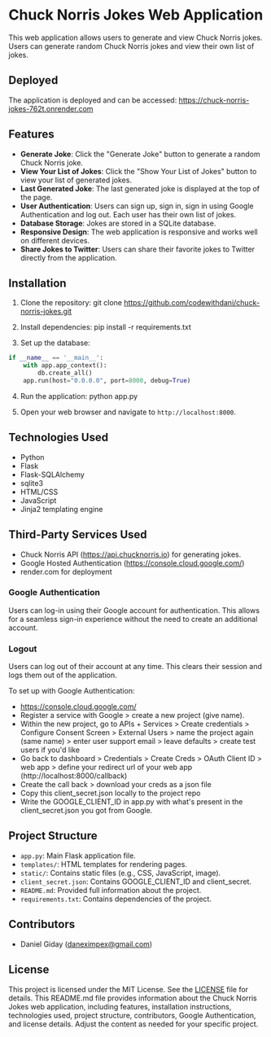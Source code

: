 # Chuck Norris Jokes Web Application

This web application allows users to generate and view Chuck Norris jokes. Users can generate random Chuck Norris jokes and view their own list of jokes.

## Deployed
The application is deployed and can be accessed: https://chuck-norris-jokes-762t.onrender.com

## Features

- **Generate Joke**: Click the "Generate Joke" button to generate a random Chuck Norris joke.
- **View Your List of Jokes**: Click the "Show Your List of Jokes" button to view your list of generated jokes.
- **Last Generated Joke**: The last generated joke is displayed at the top of the page.
- **User Authentication**: Users can sign up, sign in, sign in using Google Authentication and log out. Each user has their own list of jokes.
- **Database Storage**: Jokes are stored in a SQLite database.
- **Responsive Design**: The web application is responsive and works well on different devices.
- **Share Jokes to Twitter**: Users can share their favorite jokes to Twitter directly from the application.

## Installation

1. Clone the repository:
git clone https://github.com/codewithdani/chuck-norris-jokes.git

2. Install dependencies:
pip install -r requirements.txt

3. Set up the database:

```python
if __name__ == '__main__':
    with app.app_context():
        db.create_all()
    app.run(host="0.0.0.0", port=8000, debug=True)
```

4. Run the application:
python app.py

5. Open your web browser and navigate to `http://localhost:8000`.

## Technologies Used

- Python
- Flask
- Flask-SQLAlchemy
- sqlite3
- HTML/CSS
- JavaScript
- Jinja2 templating engine

## Third-Party Services Used

- Chuck Norris API (https://api.chucknorris.io) for generating jokes.
- Google Hosted Authentication (https://console.cloud.google.com/)
- render.com for deployment

### Google Authentication

Users can log-in using their Google account for authentication. This allows for a seamless sign-in experience without the need to create an additional account.

### Logout

Users can log out of their account at any time. This clears their session and logs them out of the application.

To set up with Google Authentication:

- https://console.cloud.google.com/
- Register a service with Google > create a new project (give name).
- Within the new project, go to APIs + Services > Create credentials > Configure Consent Screen > External Users > name the project again (same name) > enter user support email > leave defaults > create test users if you'd like
- Go back to dashboard > Credentials > Create Creds > OAuth Client ID > web app > define your redirect url of your web app (http://localhost:8000/callback)
- Create the call back > download your creds as a json file
- Copy this client_secret.json locally to the project repo
- Write the GOOGLE_CLIENT_ID in app.py with what's present in the client_secret.json you got from Google.

## Project Structure
- `app.py`: Main Flask application file.
- `templates/`: HTML templates for rendering pages.
- `static/`: Contains static files (e.g., CSS, JavaScript, image).
- `client_secret.json`: Contains GOOGLE_CLIENT_ID and client_secret.
- `README.md`: Provided full information about the project.
- `requirements.txt`: Contains dependencies of the project.

## Contributors

- Daniel Giday (daneximpex@gmail.com)

## License

This project is licensed under the MIT License. See the [LICENSE](LICENSE) file for details.
This README.md file provides information about the Chuck Norris Jokes web application, including features, installation instructions, technologies used, project structure, contributors, Google Authentication, and license details. Adjust the content as needed for your specific project.
